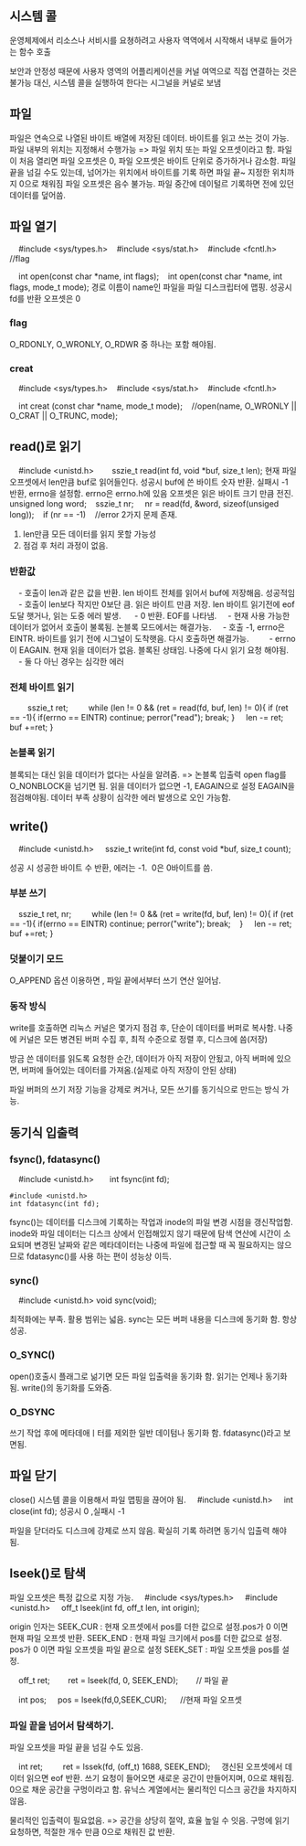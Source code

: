 ## 시스템 콜
운영체제에서 리소스나 서비시를 요쳥하려고 사용자 역역에서 시작해서 내부로 들어가는 함수 호출

보안과 안정성 때문에 사용자 영역의 어플리케이션을 커널 여역으로 직접 연결하는 것은 불가능
대신, 시스템 콜을 실행하여 한다는 시그널을 커널로 보냄

## 파일
파일은 연속으로 나열된 바이트 배열에 저장된 데이터.
바이트를 읽고 쓰는 것이 가능.
파일 내부의 위치는 지정해서 수행가능
=> 파일 위치 또는 파일 오프셋이라고 함.
파일이 처음 열리면 파일 오프셋은 0, 파일 오프셋은 바이트 단위로 증가하거나 감소함.
파일 끝을 넘길 수도 있는데, 넘어가는 위치에서 바이트를 기록 하면 파일 끝~ 지정한 위치까지 0으로 채워짐
파일 오프셋은 음수 불가능.
파일 중간에 데이털르 기록하면 전에 있던 데이터를 덮어씀.
## 파일 열기

    #include <sys/types.h>    
    #include <sys/stat.h>    
    #include <fcntl.h> //flag
    
    int open(const char *name, int flags);    
    int open(const char *name, int flags, mode_t mode);
경로 이름이 name인 파일을 파일 디스크립터에 맵핑.
성공시 fd를 반환
오프셋은 0
### flag

O_RDONLY, O_WRONLY, O_RDWR 중 하나는 포함 해야됨.
### creat
    #include <sys/types.h>    
    #include <sys/stat.h>    
    #include <fcntl.h>
    
    int creat (const char *name, mode_t mode);    
    //open(name, O_WRONLY || O_CRAT || O_TRUNC, mode);

## read()로 읽기
    #include <unistd.h>        sszie_t read(int fd, void *buf, size_t len);
현재 파일 오프셋에서 len만큼 buf로 읽어들인다. 성공시 buf에 쓴 바이트 숫자 반환.
실패시 -1 반환, errno을 설정함.
errno은 errno.h에 있음
오프셋은 읽은 바이트 크기 만큼 전진.
    unsigned long word;    
    sszie_t nr;
    nr = read(fd, &word, sizeof(unsiged long));    
    if (nr == -1)    //error
2가지 문제 존재.
1. len만큼 모든 데이터를 읽지 못할 가능성
2. 점검 후 처리 과정이 없음.

### 반환값
    - 호출이 len과 같은 값을 반환. len 바이트 전체를 읽어서 buf에 저장해음. 성공적임
    - 호출이 len보다 작지만 0보단 큼. 읽은 바이트 만큼 저장. len 바이트 읽기전에 eof 도달 햇거나, 읽는 도중 에러 발생.      - 0 반환. EOF를 나타냄.
    - 현재 사용 가능한 데이터가 없어서 호출이 불록됨. 논블록 모드에서는 해결가능.
    - 호출 -1, errno은 EINTR. 바이트를 읽기 전에 시그널이 도착햇음. 다시 호출하면 해결가능.     
    - errno이 EAGAIN. 현재 읽을 데이터가 없음. 블록된 상태임. 나중에 다시 읽기 요청 해야됨.
    - 둘 다 아닌 경우는 심각한 에러

### 전체 바이트 읽기
        sszie_t ret;
        while (len != 0 && (ret = read(fd, buf, len) != 0){
          if (ret == -1){
            if(errno == EINTR)
              continue;
            perror("read");
            break;
            }
        len -= ret;
        buf +=ret;
         }

### 논블록 읽기

블록되는 대신 읽을 데이터가 없다는 사실을 알려줌. 
=> 논블록 입출력
open flag를 O_NONBLOCK을 넘기면 됨.
읽을 데이터가 없으면 -1, EAGAIN으로 설정
EAGAIN을 점검해야됨. 데이터 부족 상황이 심각한 에러 발생으로 오인 가능함.
## write()
    #include <unistd.h>
    sszie_t write(int fd, const void *buf, size_t count);

성공 시 성공한 바이트 수 반환, 에러는 -1.  0은 0바이트를 씀.

### 부분 쓰기

    sszie_t ret, nr;
        while (len != 0 && (ret = write(fd, buf, len) != 0){
          if (ret == -1){
            if(errno == EINTR)
              continue;
            perror("write");
            break;    
            }
        len -= ret;
        buf +=ret;
        }

### 덧붙이기 모드
O_APPEND 옵션 이용하면 , 파일 끝에서부터 쓰기 연산 일어남.

### 동작 방식
write를 호출하면 리눅스 커널은 몇가지 점검 후, 단순이 데이터를 버퍼로 복사함.
나중에 커널은 모든 병견된 버퍼 수집 후, 최적 수준으로 정렬 후, 디스크에 씀(저장)

방금 쓴 데이터를 읽도록 요청한 순간, 데이터가 아직 저장이 안됬고, 아직 버퍼에 있으면, 버퍼에 들어있는 데이터를 가져옴.(실제로 아직 저장이 안된 상태)

파일 버퍼의 쓰기 저장 기능을 강제로 켜거나, 모든 쓰기를 동기식으로 만드는 방식 가능.






## 동기식 입출력
### fsync(), fdatasync()

    #include <unistd.h>       
    int fsync(int fd);
    
    

    #include <unistd.h>        
    int fdatasync(int fd);

fsync()는 데이터를 디스크에 기록하는 작업과 inode의 파일 변경 시점을 갱신작업함.
inode와 파일 데이터는 디스크 상에서 인접해있지 않기 때문에 탐색 연산에 시간이 소요되며 변경된 날짜와 같은 메타데이터는 나중에 파일에 접근할 때 꼭 필요하지는 않으므로 fdatasync()를 사용 하는 편이 성능상 이득.

### sync()
    #include <unistd.h>
    void sync(void);

최적화에는 부족. 활용 범위는 넓음.
sync는 모든 버퍼 내용을 디스크에 동기화 함.
항상 성공.
### O_SYNC()
open()호출시 플래그로 넒기면 모든 파일 입출력을 동기화 함.
읽기는 언제나 동기화 됨. write()의 동기화를 도와줌.

### O_DSYNC
쓰기 작업 후에 메타데애ㅣ터를 제외한 일반 데이텀나 동기화 함. fdatasync()라고 보면됨.






## 파일 닫기
close() 시스템 콜을 이용해서 파일 맵핑을 끊어야 됨.
    #include <unistd.h>
    int close(int fd);
성공시 0 ,실패시 -1

파일을 닫더라도 디스크에 강제로 쓰지 않음.
확실히 기록 하려면 동기식 입출력 해야 됨.

## lseek()로 탐색

파일 오프셋은 특정 값으로 지정 가능.
    #include <sys/types.h>
    #include <unistd.h>
    off_t lseek(int fd, off_t len, int origin);

origin 인자는
SEEK_CUR : 현재 오프셋에서 pos를 더한 값으로 설정.pos가 0 이면 현재 파일 오프셋 반환.
SEEK_END : 현재 파일 크기에서 pos를 더한 값으로 설정. pos가 0 이면 파일 오프셋을 파일 끝으로 설정
SEEK_SET : 파일 오프셋을 pos를 설정.   

    off_t ret;
   
    ret = lseek(fd, 0, SEEK_END);        // 파일 끝

    int pos;     pos = lseek(fd,0,SEEK_CUR);      //현재 파일 오프셋

### 파일 끝을 넘어서 탐색하기.

파일 오프셋을 파일 끝을 넘길 수도 있음.

    int ret;
    
    ret = lssek(fd, (off_t) 1688, SEEK_END);
    
갱신된 오프셋에서 데이터 읽으면 eof 반환. 쓰기 요청이 들어오면 새로운 공간이 만들어지며, 0으로 채워짐.
0으로 채운 공간을 구멍이라고 함. 유닉스 계열에서는 물리적인 디스크 공간을 차지하지 않음.

물리적인 입출력이 필요없음.
=> 공간을 상당히 절약, 효율 높일 수 잇음.
구멍에 읽기 요청하면, 적절한 개수 만큼 0으로 채워진 값 반환.
